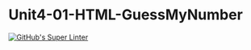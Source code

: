 # Unit4-01-HTML-GuessMyNumber
[![GitHub's Super Linter](https://github.com/ICS20-Programming-Grace-S/Unit4-01-HTML-GuessMyNumber/workflows/GitHub's%20Super%20Linter/badge.svg)](https://github.com/ICS20-Programming-Grace-S/Unit4-01-HTML-GuessMyNumber/actions)